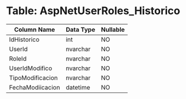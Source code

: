 # Table: AspNetUserRoles_Historico

| Column Name | Data Type | Nullable |
|-------------|-----------|----------|
| IdHistorico | int | NO |
| UserId | nvarchar | NO |
| RoleId | nvarchar | NO |
| UserIdModifico | nvarchar | NO |
| TipoModificacion | nvarchar | NO |
| FechaModiicacion | datetime | NO |
